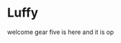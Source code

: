 # Luffy
welcome
gear five is here and it is op 
 
 
   
  
       
                        
                       
                                    
                                                    
                             
                                
                   
        
    
 
